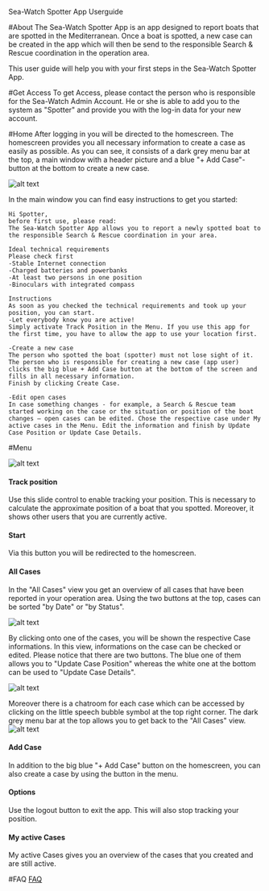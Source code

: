 Sea-Watch Spotter App Userguide

#About
The Sea-Watch Spotter App is an app designed to report boats that are spotted in the Mediterranean. Once a boat is spotted, a new case can be created in the app which will then be send to the responsible Search & Rescue coordination in the operation area. 

This user guide will help you with your first steps in the Sea-Watch Spotter App.

#Get Access
To get Access, please contact the person who is responsible for the Sea-Watch Admin Account. He or she is able to add you to the system as "Spotter" and provide you with the log-in data for your new account.

#Home
After logging in you will be directed to the homescreen. The homescreen provides you all necessary information to create a case as easily as possible. As you can see, it consists of a dark grey menu bar at the top, a main window with a header picture and a blue "+ Add Case"-button at the bottom to create a new case. 

![alt text](https://github.com/sea-watch/sea-watch-app/blob/master/docu/userguide/images/spotter_homescreen.png "Homescreen")

In the main window you can find easy instructions to get you started:
	
	Hi Spotter,
	before first use, please read:
	The Sea-Watch Spotter App allows you to report a newly spotted boat to the responsible Search & Rescue coordination in your area.

	Ideal technical requirements
	Please check first
	-Stable Internet connection
	-Charged batteries and powerbanks
	-At least two persons in one position
	-Binoculars with integrated compass

	Instructions
	As soon as you checked the technical requirements and took up your position, you can start.
	-Let everybody know you are active!
	Simply activate Track Position in the Menu. If you use this app for the first time, you have to allow the app to use your location first.

	-Create a new case
	The person who spotted the boat (spotter) must not lose sight of it.
	The person who is responsible for creating a new case (app user) clicks the big blue + Add Case button at the bottom of the screen and fills in all necessary information.
	Finish by clicking Create Case.

	-Edit open cases
	In case something changes - for example, a Search & Rescue team started working on the case or the situation or position of the boat changes – open cases can be edited. Chose the respective case under My active cases in the Menu. Edit the information and finish by Update Case Position or Update Case Details. 


#Menu

![alt text](https://github.com/sea-watch/sea-watch-app/blob/master/docu/userguide/images/spotter_menu.png "Spotter App Menu")

#### Track position
Use this slide control to enable tracking your position. This is necessary to calculate the approximate position of a boat that you spotted. Moreover, it shows other users that you are currently active.

#### Start 
Via this button you will be redirected to the homescreen.

#### All Cases 
In the "All Cases" view you get an overview of all cases that have been reported in your operation area. Using the two buttons at the top, cases can be sorted "by Date" or "by Status".

![alt text](https://github.com/sea-watch/sea-watch-app/blob/master/docu/userguide/images/spotter_allcases.png "All Cases")

By clicking onto one of the cases, you will be shown the respective Case informations. In this view, informations on the case can be checked or edited. Please notice that there are two buttons. The blue one of them allows you to "Update Case Position" whereas the white one at the bottom can be used to "Update Case Details". 

![alt text](https://github.com/sea-watch/sea-watch-app/blob/master/docu/userguide/images/spotter_caseinfo.png "Case Informations")

Moreover there is a chatroom for each case which can be accessed by clicking on the little speech bubble symbol at the top right corner. The dark grey menu bar at the top allows you to get back to the "All Cases" view.
![alt text](https://github.com/sea-watch/sea-watch-app/blob/master/docu/userguide/images/spotter_casechat.png "Case Chat")

#### Add Case
In addition to the big blue "+ Add Case" button on the homescreen, you can also create a case by using the button in the menu.

#### Options
Use the logout button to exit the app. This will also stop tracking your position.

#### My active Cases
My active Cases gives you an overview of the cases that you created and are still active.
	
#FAQ
[FAQ](https://github.com/sea-watch/sea-watch-app/blob/master/docu/userguide/faq.md)

